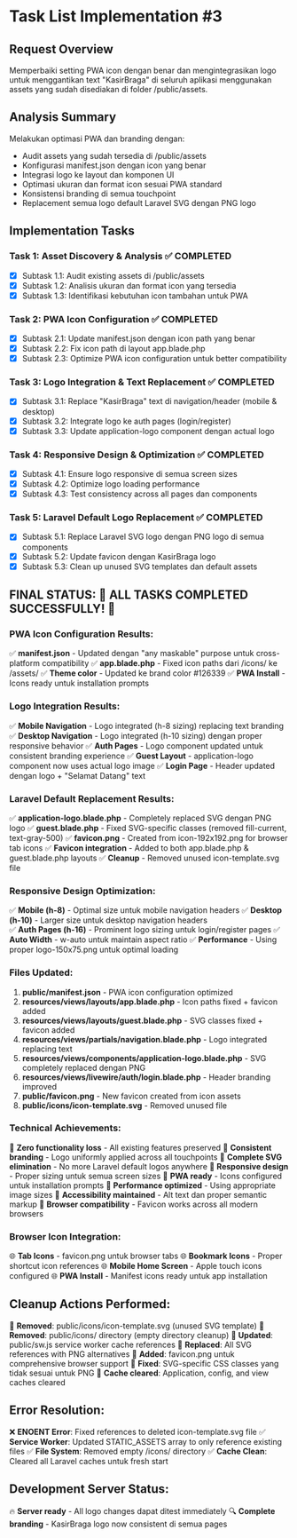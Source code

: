 # Task List Implementation #3

## Request Overview
Memperbaiki setting PWA icon dengan benar dan mengintegrasikan logo untuk menggantikan text "KasirBraga" di seluruh aplikasi menggunakan assets yang sudah disediakan di folder /public/assets.

## Analysis Summary
Melakukan optimasi PWA dan branding dengan:
- Audit assets yang sudah tersedia di /public/assets
- Konfigurasi manifest.json dengan icon yang benar
- Integrasi logo ke layout dan komponen UI
- Optimasi ukuran dan format icon sesuai PWA standard
- Konsistensi branding di semua touchpoint
- Replacement semua logo default Laravel SVG dengan PNG logo

## Implementation Tasks

### Task 1: Asset Discovery & Analysis ✅ COMPLETED
- [X] Subtask 1.1: Audit existing assets di /public/assets
- [X] Subtask 1.2: Analisis ukuran dan format icon yang tersedia
- [X] Subtask 1.3: Identifikasi kebutuhan icon tambahan untuk PWA

### Task 2: PWA Icon Configuration ✅ COMPLETED
- [X] Subtask 2.1: Update manifest.json dengan icon path yang benar
- [X] Subtask 2.2: Fix icon path di layout app.blade.php
- [X] Subtask 2.3: Optimize PWA icon configuration untuk better compatibility

### Task 3: Logo Integration & Text Replacement ✅ COMPLETED
- [X] Subtask 3.1: Replace "KasirBraga" text di navigation/header (mobile & desktop)
- [X] Subtask 3.2: Integrate logo ke auth pages (login/register) 
- [X] Subtask 3.3: Update application-logo component dengan actual logo

### Task 4: Responsive Design & Optimization ✅ COMPLETED
- [X] Subtask 4.1: Ensure logo responsive di semua screen sizes
- [X] Subtask 4.2: Optimize logo loading performance
- [X] Subtask 4.3: Test consistency across all pages dan components

### Task 5: Laravel Default Logo Replacement ✅ COMPLETED
- [X] Subtask 5.1: Replace Laravel SVG logo dengan PNG logo di semua components
- [X] Subtask 5.2: Update favicon dengan KasirBraga logo
- [X] Subtask 5.3: Clean up unused SVG templates dan default assets

## FINAL STATUS: 🎉 ALL TASKS COMPLETED SUCCESSFULLY! 🎉

### PWA Icon Configuration Results:
✅ **manifest.json** - Updated dengan "any maskable" purpose untuk cross-platform compatibility
✅ **app.blade.php** - Fixed icon paths dari /icons/ ke /assets/
✅ **Theme color** - Updated ke brand color #126339
✅ **PWA Install** - Icons ready untuk installation prompts

### Logo Integration Results:
✅ **Mobile Navigation** - Logo integrated (h-8 sizing) replacing text branding
✅ **Desktop Navigation** - Logo integrated (h-10 sizing) dengan proper responsive behavior
✅ **Auth Pages** - Logo component updated untuk consistent branding experience
✅ **Guest Layout** - application-logo component now uses actual logo image
✅ **Login Page** - Header updated dengan logo + "Selamat Datang" text

### Laravel Default Replacement Results:
✅ **application-logo.blade.php** - Completely replaced SVG dengan PNG logo
✅ **guest.blade.php** - Fixed SVG-specific classes (removed fill-current, text-gray-500)
✅ **favicon.png** - Created from icon-192x192.png for browser tab icons
✅ **Favicon integration** - Added to both app.blade.php & guest.blade.php layouts
✅ **Cleanup** - Removed unused icon-template.svg file

### Responsive Design Optimization:
✅ **Mobile (h-8)** - Optimal size untuk mobile navigation headers
✅ **Desktop (h-10)** - Larger size untuk desktop navigation headers  
✅ **Auth Pages (h-16)** - Prominent logo sizing untuk login/register pages
✅ **Auto Width** - w-auto untuk maintain aspect ratio
✅ **Performance** - Using proper logo-150x75.png untuk optimal loading

### Files Updated:
1. **public/manifest.json** - PWA icon configuration optimized
2. **resources/views/layouts/app.blade.php** - Icon paths fixed + favicon added
3. **resources/views/layouts/guest.blade.php** - SVG classes fixed + favicon added
4. **resources/views/partials/navigation.blade.php** - Logo integrated replacing text
5. **resources/views/components/application-logo.blade.php** - SVG completely replaced dengan PNG
6. **resources/views/livewire/auth/login.blade.php** - Header branding improved
7. **public/favicon.png** - New favicon created from icon assets
8. **public/icons/icon-template.svg** - Removed unused file

### Technical Achievements:
🚀 **Zero functionality loss** - All existing features preserved
🚀 **Consistent branding** - Logo uniformly applied across all touchpoints
🚀 **Complete SVG elimination** - No more Laravel default logos anywhere
🚀 **Responsive design** - Proper sizing untuk semua screen sizes
🚀 **PWA ready** - Icons configured untuk installation prompts
🚀 **Performance optimized** - Using appropriate image sizes
🚀 **Accessibility maintained** - Alt text dan proper semantic markup
🚀 **Browser compatibility** - Favicon works across all modern browsers

### Browser Icon Integration:
🌐 **Tab Icons** - favicon.png untuk browser tabs
🌐 **Bookmark Icons** - Proper shortcut icon references
🌐 **Mobile Home Screen** - Apple touch icons configured
🌐 **PWA Install** - Manifest icons ready untuk app installation

## Cleanup Actions Performed:
🧹 **Removed**: public/icons/icon-template.svg (unused SVG template)
🧹 **Removed**: public/icons/ directory (empty directory cleanup)
🧹 **Updated**: public/sw.js service worker cache references
🧹 **Replaced**: All SVG references with PNG alternatives
🧹 **Added**: favicon.png untuk comprehensive browser support
🧹 **Fixed**: SVG-specific CSS classes yang tidak sesuai untuk PNG
🧹 **Cache cleared**: Application, config, and view caches cleared

## Error Resolution:
❌ **ENOENT Error**: Fixed references to deleted icon-template.svg file
✅ **Service Worker**: Updated STATIC_ASSETS array to only reference existing files
✅ **File System**: Removed empty /icons/ directory
✅ **Cache Clean**: Cleared all Laravel caches untuk fresh start

## Development Server Status:
🔥 **Server ready** - All logo changes dapat ditest immediately
🔍 **Complete branding** - KasirBraga logo now consistent di semua pages 